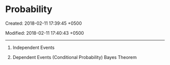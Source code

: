 # Probability

Created: 2018-02-11 17:39:45 +0500

Modified: 2018-02-11 17:40:43 +0500

---

1.  Independent Events

2.  Dependent Events (Conditional Probability)
Bayes Theorem

